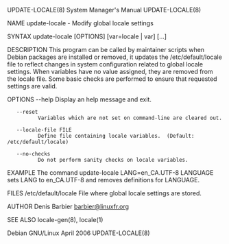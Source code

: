 UPDATE-LOCALE(8)                                              System Manager's Manual                                             UPDATE-LOCALE(8)

NAME
       update-locale - Modify global locale settings

SYNTAX
       update-locale [OPTIONS] [var=locale | var] [...]

DESCRIPTION
       This  program can be called by maintainer scripts when Debian packages are installed or removed, it updates the /etc/default/locale file to
       reflect changes in system configuration related to global locale settings.  When variables have no value assigned, they  are  removed  from
       the locale file.  Some basic checks are performed to ensure that requested settings are valid.

OPTIONS
       --help Display an help message and exit.

       --reset
              Variables which are not set on command-line are cleared out.

       --locale-file FILE
              Define file containing locale variables.  (Default: /etc/default/locale)

       --no-checks
              Do not perform sanity checks on locale variables.

EXAMPLE
       The command
               update-locale LANG=en_CA.UTF-8 LANGUAGE
       sets LANG to en_CA.UTF-8 and removes definitions for LANGUAGE.

FILES
       /etc/default/locale
              File where global locale settings are stored.

AUTHOR
       Denis Barbier <barbier@linuxfr.org>

SEE ALSO
       locale-gen(8), locale(1)

Debian GNU/Linux                                                    April 2006                                                    UPDATE-LOCALE(8)
